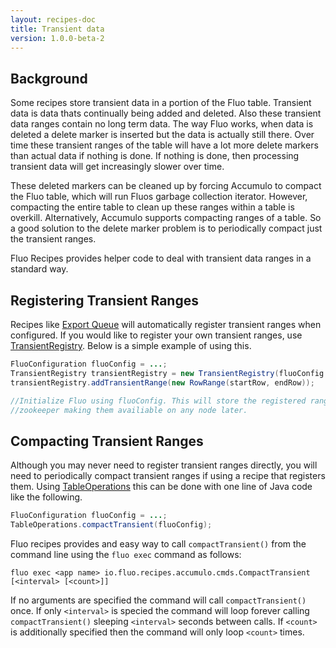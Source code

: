 ```yaml
---
layout: recipes-doc
title: Transient data
version: 1.0.0-beta-2
---
```

## Background

Some recipes store transient data in a portion of the Fluo table.  Transient
data is data thats continually being added and deleted.  Also these transient
data ranges contain no long term data.  The way Fluo works, when data is
deleted a delete marker is inserted but the data is actually still there.  Over
time these transient ranges of the table will have a lot more delete markers
than actual data if nothing is done.  If nothing is done, then processing
transient data will get increasingly slower over time.

These deleted markers can be cleaned up by forcing Accumulo to compact the
Fluo table, which will run Fluos garbage collection iterator. However,
compacting the entire table to clean up these ranges within a table is
overkill. Alternatively,  Accumulo supports compacting ranges of a table.   So
a good solution to the delete marker problem is to periodically compact just
the transient ranges. 

Fluo Recipes provides helper code to deal with transient data ranges in a
standard way.

## Registering Transient Ranges

Recipes like [Export Queue](../export-queue/) will automatically register
transient ranges when configured.  If you would like to register your own
transient ranges, use [TransientRegistry][1].  Below is a simple example of
using this.

```java
FluoConfiguration fluoConfig = ...;
TransientRegistry transientRegistry = new TransientRegistry(fluoConfig.getAppConfiguration());
transientRegistry.addTransientRange(new RowRange(startRow, endRow));

//Initialize Fluo using fluoConfig. This will store the registered ranges in
//zookeeper making them availiable on any node later.
```

## Compacting Transient Ranges

Although you may never need to register transient ranges directly, you will
need to periodically compact transient ranges if using a recipe that registers
them.  Using [TableOperations][2] this can be done with one line of Java code
like the following.

```java
FluoConfiguration fluoConfig = ...;
TableOperations.compactTransient(fluoConfig);
```

Fluo recipes provides and easy way to call `compactTransient()` from the
command line using the `fluo exec` command as follows:

```
fluo exec <app name> io.fluo.recipes.accumulo.cmds.CompactTransient [<interval> [<count>]]
```

If no arguments are specified the command will call `compactTransient()` once.
If only `<interval>` is specied the command will loop forever calling
`compactTransient()` sleeping `<interval>` seconds between calls.  If `<count>`
is additionally specified then the command will only loop `<count>` times.

[1]: /apidocs/1.0.0-beta-2/full/io/fluo/recipes/common/TransientRegistry.html
[2]: /apidocs/1.0.0-beta-2/full/io/fluo/recipes/accumulo/ops/TableOperations.html
